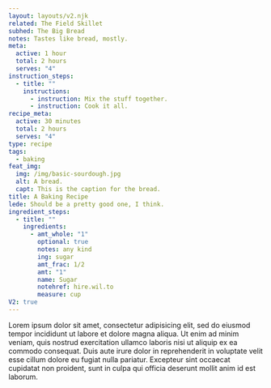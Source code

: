 ```yaml
---
layout: layouts/v2.njk
related: The Field Skillet
subhed: The Big Bread
notes: Tastes like bread, mostly.
meta:
  active: 1 hour
  total: 2 hours
  serves: "4"
instruction_steps:
  - title: ""
    instructions:
      - instruction: Mix the stuff together.
      - instruction: Cook it all.
recipe_meta:
  active: 30 minutes
  total: 2 hours
  serves: "4"
type: recipe
tags:
  - baking
feat_img:
  img: /img/basic-sourdough.jpg
  alt: A bread.
  capt: This is the caption for the bread.
title: A Baking Recipe
lede: Should be a pretty good one, I think.
ingredient_steps:
  - title: ""
    ingredients:
      - amt_whole: "1"
        optional: true
        notes: any kind
        ing: sugar
        amt_frac: 1/2
        amt: "1"
        name: Sugar
        notehref: hire.wil.to
        measure: cup
V2: true
---
```

Lorem ipsum dolor sit amet, consectetur adipisicing elit, sed do eiusmod tempor incididunt ut labore et dolore magna aliqua. Ut enim ad minim veniam, quis nostrud exercitation ullamco laboris nisi ut aliquip ex ea commodo consequat. Duis aute irure dolor in reprehenderit in voluptate velit esse cillum dolore eu fugiat nulla pariatur. Excepteur sint occaecat cupidatat non proident, sunt in culpa qui officia deserunt mollit anim id est laborum.